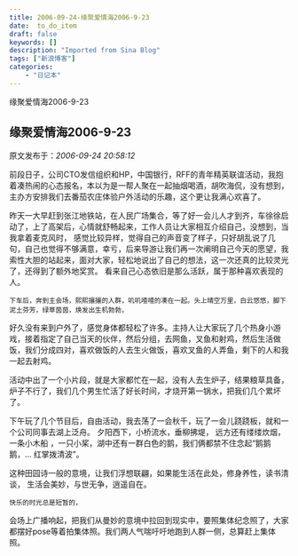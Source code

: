 ```yaml
---
title: 2006-09-24-缘聚爱情海2006-9-23
date:  to_do_item
draft: false
keywords: []
description: "Imported from Sina Blog"
tags: ["新浪博客"]
categories: 
    - "日记本"
---
```

缘聚爱情海2006-9-23
## 缘聚爱情海2006-9-23

 原文发布于：*2006-09-24 20:58:12*

  
前段日子，公司CTO发信组织和HP，中国银行，RFF的青年精英联谊活动，我抱着凑热闹的心态报名，本以为是一帮人聚在一起抽烟喝酒，胡吹海侃，没有想到，主办方安排我们去番茄农庄体验户外活动的乐趣，这个更让我满心欢喜了。

  
昨天一大早赶到张江地铁站，在人民广场集合，等了好一会儿人才到齐，车徐徐启动了，上了高架后，心情就舒畅起来，工作人员让大家相互介绍自己，没想到，当我拿着麦克风时， 
感觉比较异样，觉得自己的声音变了样子，只好胡乱说了几句，自己也觉得不够满意，幸亏，后来导游让我们再一次阐明自己今天的愿望，我索性大胆的站起来，面对大家，轻松地说出了自己的想法，这一次还真的比较灵光了，还得到了额外地奖赏。
看来自己心态依旧是那么活跃，属于那种喜欢表现的人。

    下车后，奔到主会场，熙熙攘攘的人群，叽叽喳喳的凑在一起。头上晴空万里，白云悠悠，脚下泥土芬芳，绿草茵茵，焕发出生机勃勃，

好久没有来到户外了，感觉身体都轻松了许多。主持人让大家玩了几个热身小游戏，接着指定了自己当天的伙伴，然后分组，去网鱼，叉鱼和射鸡，然后生活做饭，我们分成四对，喜欢做饭的人去生火做饭，喜欢叉鱼的人弄鱼，剩下的人和我一起去射鸡。

    
活动中出了一个小片段，就是大家都忙在一起，没有人去生炉子，结果粮草具备，炉子不行了，我们几个男生忙活了好长时间，才烧开第一锅水，把我们几个累坏了。

   下午玩了几个节目后，自由活动，我去荡了一会秋千，玩了一会儿跷跷板，就和一个公司同事去湖上泛舟。
夕阳西下，小桥流水，垂柳拂堤， 远方还有缕缕炊烟，一条小木船 ，一只小桨，湖中还有一群白色的鹅，我们俩都禁不住念起“鹅鹅鹅，...
红掌拨清波”。

   
这种田园诗一般的意境，让我们浮想联翩，如果能生活在此处，修身养性，读书清谈， 生活会美妙，与世无争，逍遥自在。

    快乐的时光总是短暂的，
会场上广播响起，把我们从曼妙的意境中拉回到现实中，要照集体纪念照了，大家都摆好pose等着拍集体照。我们两人气喘吁吁地跑到人群一侧，总算赶上集体照。

 

 

    

   



